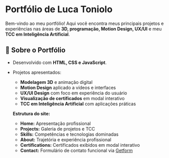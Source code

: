 # Portfólio de Luca Toniolo

Bem-vindo ao meu portfólio! Aqui você encontra meus principais projetos e experiências nas áreas de **3D, programação, Motion Design, UX/UI** e meu **TCC em Inteligência Artificial**.

## 🔹 Sobre o Portfólio
- Desenvolvido com **HTML, CSS e JavaScript**.
- Projetos apresentados:
    - **Modelagem 3D** e animação digital
    - **Motion Design** aplicado a vídeos e interfaces
    - **UX/UI Design** com foco em experiência do usuário
    - **Visualização de certificados** em modal interativo
    - **TCC em Inteligência Artificial** com aplicações práticas

    **Estrutura do site:**
    - **Home:** Apresentação profissional
    - **Projects:** Galeria de projetos e TCC
    - **Skills:** Competências e tecnologias dominadas
    - **About:** Trajetória e experiência profissional
    - **Certifications:** Certificados exibidos em modal interativo
    - **Contact:** Formulário de contato funcional via [Getform](https://getform.io/)

